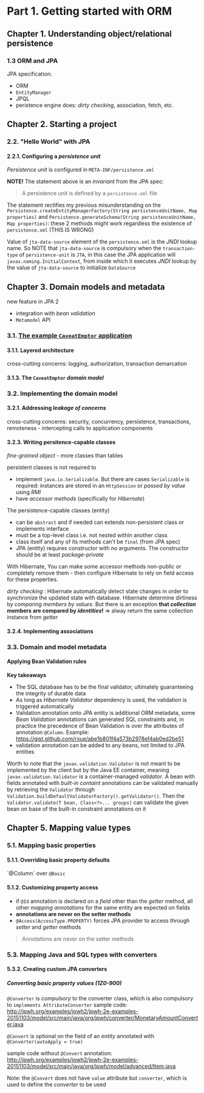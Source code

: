 # Part 1. Getting started with ORM
## Chapter 1. Understanding object/relational persistence
### 1.3 ORM and JPA
JPA specification:
 * ORM
 * `EntityManager`
 * JPQL
 * peristence engine does: *dirty checking*, association, fetch, etc.
## Chapter 2. Starting a project
### 2.2. "Hello World" with JPA
#### 2.2.1. Configuring a *persistence unit*
*Persistence unit* is configured in `META-INF/persistence.xml`

**NOTE!** The statement above is an *invariant* from the JPA spec: 

> A persistence unit is defined by a `persistence.xml` file

The statement rectifies my previous misunderstanding on the `Persistence.createEntityManagerFactory(String persistenceUnitName, Map properties)` and `Persistence.generateSchema(String persistenceUnitName, Map properties)`: these 2 methods might work regardless the existence of `persistence.xml` (THIS IS WRONG)


Value of `jta-data-source` element of the `persistence.xml` is the *JNDI* lookup name. So NOTE that `jta-data-source` is compulsory when the `transaction-type` of `persistence-unit` is `JTA`, in this case the JPA application will  `javax.naming.InitialContext`, from inside which it executes *JNDI* lookup by the value of `jta-data-source` to initialize `DataSource`
## Chapter 3. Domain models and metadata
new feature in JPA 2
* integration with *bean validation*
* `Metamodel` API
### 3.1. [The example `CaveatEmptor` application](http://www.jpwh.org/examples/jpwh/caveatemptor-jpa-061211/)
#### 3.1.1. Layered architecture
cross-cutting concerns: logging, authorization, transaction demarcation
#### 3.1.3. The `CaveatEmptor` *domain model*

### 3.2. Implementing the domain model
#### 3.2.1. Addressing *leakage of concerns*
cross-cutting concerns: security, concurrency, persistence, transactions, remoteness - intercepting calls to application components
#### 3.2.3. Writing persitence-capable classes
*fine-grained object* - more classes than tables

persistent classes is not required to 
 * implement `java.io.Serializable`. But there are cases `Serializable` is required: instances are stored in an `HttpSession` or *passed by value* using *RMI*
 * have *accessor methods* (specifically for *Hibernate*)

The persistence-capable classes (entity)
 * can be `abstract` and if needed can extends non-persistent class or implements interface
 * must be a top-level class i.e. not nested within another class
 * class itself and any of its methods can't be `final` (from JPA spec)
 * JPA (entity) requires constructor with no arguments. The constructor should be at least *package-private*

With Hibernate, You can make some accessor methods non-public or completely remove them - then configure Hibernate to rely on field access for these properties.

*dirty checking* : Hibernate automatically detect state changes in order to synchronize the updated state with database. Hibernate determine dirtiness by *comparing members by values*. But there is an exception **that *collection* members are compared by *identities*!** => alway return the same collection instance from *getter*

#### 3.2.4. Implementing associations
### 3.3. Domain and model metadata
#### Applying Bean Validation rules

**Key takeaways**

* The SQL database has to be the final validator, ultimately guaranteeing the integrity of durable data
* As long as *Hibernate Validator* dependency is used, the validation is triggered automatically
* Validation annotation onto JPA entity is additional ORM metadata, some *Bean Validation* annotations can generated SQL constraints and, in practice the precedence of Bean Validation is over the attributes of annotation `@Column`. Example: https://gist.github.com/rxue/abe1b801f4a573b2978ef4ab0ed2be51
* validation annotation can be added to any beans, not limited to JPA entities

Worth to note that the `javax.validation.Validator` is not meant to be implemented by the client but by the Java EE container, meaning `javax.validation.Validator` is a container-managed *validator*. A  bean with fields annotated with *built-in containt* annotations can be validated manually by retrieving the `Validator` through `Validation.buildDefaultValidatorFactory().getValidator()`. Then the `Validator.validate(T bean, Class<?>... groups)` can validate the given bean on base of the built-in constraint annotations on it 

## Chapter 5. Mapping value types
### 5.1. Mapping basic properties
#### 5.1.1. Overriding basic property defaults
´@Column´ over `@Basic`
#### 5.1.2. Customizing property access
* if `@Id` annotation is declared on a *field* other than the *getter* method, all other *mapping annotations* for the same entity are expected on fields
* **annotations are never on the setter methods**
* `@Access(AccessType.PROPERTY)` forces JPA provider to access through *setter* and *getter* methods

> Annotations are never on the setter methods

### 5.3. Mapping Java and SQL types with converters
#### 5.3.2. Creating custom JPA converters
##### Converting basic property values (1Z0-900)

`@Converter` is *compulsory* to the converter class, which is also compulsory to `implements AttributeConverter`
sample code: http://jpwh.org/examples/jpwh2/jpwh-2e-examples-20151103/model/src/main/java/org/jpwh/converter/MonetaryAmountConverter.java

`@Convert` is optional on the field of an *entity* annotated with `@Converter(autoApply = true)`

sample code without `@Convert` annotation: http://jpwh.org/examples/jpwh2/jpwh-2e-examples-20151103/model/src/main/java/org/jpwh/model/advanced/Item.java

Note: the `@Convert` does not have `value` attribute but `converter`, which is used to define the *converter* to be used
